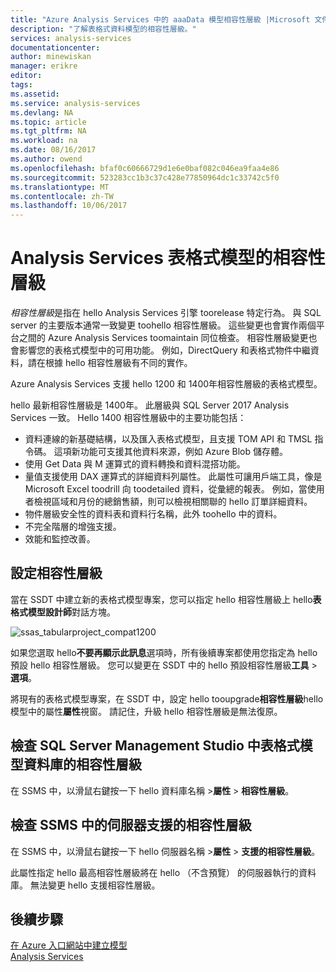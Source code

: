 ```yaml
---
title: "Azure Analysis Services 中的 aaaData 模型相容性層級 |Microsoft 文件"
description: "了解表格式資料模型的相容性層級。"
services: analysis-services
documentationcenter: 
author: minewiskan
manager: erikre
editor: 
tags: 
ms.assetid: 
ms.service: analysis-services
ms.devlang: NA
ms.topic: article
ms.tgt_pltfrm: NA
ms.workload: na
ms.date: 08/16/2017
ms.author: owend
ms.openlocfilehash: bfaf0c60666729d1e6e0baf082c046ea9faa4e86
ms.sourcegitcommit: 523283cc1b3c37c428e77850964dc1c33742c5f0
ms.translationtype: MT
ms.contentlocale: zh-TW
ms.lasthandoff: 10/06/2017
---
```

# <a name="compatibility-level-for-analysis-services-tabular-models"></a>Analysis Services 表格式模型的相容性層級

*相容性層級*是指在 hello Analysis Services 引擎 toorelease 特定行為。 與 SQL server 的主要版本通常一致變更 toohello 相容性層級。 這些變更也會實作兩個平台之間的 Azure Analysis Services toomaintain 同位檢查。 相容性層級變更也會影響您的表格式模型中的可用功能。 例如，DirectQuery 和表格式物件中繼資料，請在根據 hello 相容性層級有不同的實作。 

Azure Analysis Services 支援 hello 1200 和 1400年相容性層級的表格式模型。

hello 最新相容性層級是 1400年。 此層級與 SQL Server 2017 Analysis Services 一致。 Hello 1400 相容性層級中的主要功能包括：

*  資料連線的新基礎結構，以及匯入表格式模型，且支援 TOM API 和 TMSL 指令碼。 這項新功能可支援其他資料來源，例如 Azure Blob 儲存體。
*  使用 Get Data 與 M 運算式的資料轉換和資料混搭功能。
*  量值支援使用 DAX 運算式的詳細資料列屬性。 此屬性可讓用戶端工具，像是 Microsoft Excel toodrill 向 toodetailed 資料，從彙總的報表。 例如，當使用者檢視區域和月份的總銷售額，則可以檢視相關聯的 hello 訂單詳細資料。 
*  物件層級安全性的資料表和資料行名稱，此外 toohello 中的資料。
*  不完全階層的增強支援。
*  效能和監控改善。
  
## <a name="set-compatibility-level"></a>設定相容性層級 
 當在 SSDT 中建立新的表格式模型專案，您可以指定 hello 相容性層級上 hello**表格式模型設計師**對話方塊。 
  
 ![ssas_tabularproject_compat1200](./media/analysis-services-compat-level/aas-tabularproject-compat.png)  
  
 如果您選取 hello**不要再顯示此訊息**選項時，所有後續專案都使用您指定為 hello 預設 hello 相容性層級。 您可以變更在 SSDT 中的 hello 預設相容性層級**工具** > **選項**。  
  
 將現有的表格式模型專案，在 SSDT 中，設定 hello tooupgrade**相容性層級**hello 模型中的屬性**屬性**視窗。 請記住，升級 hello 相容性層級是無法復原。
  
## <a name="check-compatibility-level-for-a-tabular-model-database-in-sql-server-management-studio"></a>檢查 SQL Server Management Studio 中表格式模型資料庫的相容性層級 
 在 SSMS 中，以滑鼠右鍵按一下 hello 資料庫名稱 >**屬性** > **相容性層級**。  
  
## <a name="check-supported-compatibility-level-for-a-server-in-ssms"></a>檢查 SSMS 中的伺服器支援的相容性層級  
 在 SSMS 中，以滑鼠右鍵按一下 hello 伺服器名稱 >**屬性** > **支援的相容性層級**。  
  
 此屬性指定 hello 最高相容性層級將在 hello （不含預覽） 的伺服器執行的資料庫。 無法變更 hello 支援相容性層級。  

## <a name="next-steps"></a>後續步驟
  [在 Azure 入口網站中建立模型](analysis-services-create-model-portal.md)   
  [ Analysis Services](analysis-services-manage.md)  
